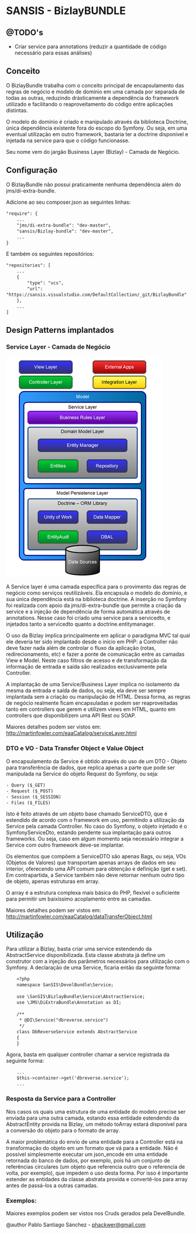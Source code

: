 # SANSIS - BizlayBUNDLE

## @TODO's

- Criar service para annotations (reduzir a quantidade de código necessário para essas análises)

## Conceito

O BizlayBundle trabalha com o conceito principal de encapsulamento das regras de negócio e modelo de domínio
em uma camada por separada de todas as outras, reduzindo drásticamente a dependência do framework utilizado e
facilitando o reaproveitamento do código entre aplicações distintas.

O modelo do domínio é criado e manipulado através da biblioteca Doctrine, única dependência existente fora do
escopo do Symfony. Ou seja, em uma eventual utilização em outro framework, bastaria ter a doctrine disponível
e injetada na service para que o código funcionasse.

Seu nome vem do jargão Business Layer (Bizlay) - Camada de Negócio.

## Configuração

O BizlayBundle não possui praticamente nenhuma dependência além do jms/di-extra-bundle.

Adicione ao seu composer.json as seguintes linhas:

    "require": {
        ...
        "jms/di-extra-bundle": "dev-master",
        "sansis/Bizlay-bundle": "dev-master",
        ...
    }

E também os seguintes repositórios:

    "repositories": [
        ...
        {
            "type": "vcs",
            "url": "https://sansis.visualstudio.com/DefaultCollection/_git/BizlayBundle"
        },
        ...
    ]

## Design Patterns implantados

### Service Layer - Camada de Negócio

![image](BizlayMVC.png)

A Service layer é uma camada específica para o provimento das regras de negócio como serviços reutilizáveis.
Ela encapsula o modelo do domínio, e sua única dependência está na biblioteca doctrine. A inserção no Symfony
foi realizada com apoio da jms/di-extra-bundle que permite a criação da service e a injeção de dependência de
forma automática através de annotations. Nesse caso foi criado uma service para a servicedto, e injetados
tanto a servicedto quanto a doctrine.entitymanager.

O uso da Bizlay implica principalmente em aplicar o paradigma MVC tal qual ele deveria ter sido implantado desde o
início em PHP: a Controller não deve fazer nada além de controlar o fluxo da aplicação (rotas, redirecionamento, etc)
e fazer a ponte de comunicação entre as camadas View e Model. Neste caso filtros de acesso e de transformação da
informação de entrada e saída são realizados exclusivamente pela Controller.

A implantação de uma Service/Business Layer implica no isolamento da mesma da entrada e saída de dados, ou seja,
ela deve ser sempre implantada sem a criação ou manipulação de HTML. Dessa forma, as regras de negócio realmente
ficam encapsuladas e podem ser reaproveitadas tanto em controllers que gerem e utilizem views em HTML, quanto
em controllers que disponibilizem uma API Rest ou SOAP.

Maiores detalhes podem ser vistos em: http://martinfowler.com/eaaCatalog/serviceLayer.html

### DTO e VO - Data Transfer Object e Value Object

O encapsulamento da Service é obtido através do uso de um DTO - Objeto para transferência de dados, que replica
apenas a parte que pode ser manipulada na Service do objeto Request do Symfony, ou seja:

    - Query ($_GET)
    - Request ($_POST)
    - Session ($_SESSION)
    - Files ($_FILES)

Isto é feito através de um objeto base chamado ServiceDTO, que é estendido de acordo com o framework em uso,
permitindo a utilização da Service pela camada Controller. No caso do Symfony, o objeto injetado é o
SymfonyServiceDto, estando pendente sua implantação para outros frameworks. Ou seja, caso em algum momento
seja necessário integrar a Service com outro framework deve-se implantar.

Os elementos que compõem a ServiceDTO são apenas Bags, ou seja, VOs (Objetos de Valores) que transportam apenas
arrays de dados em seu interior, oferecendo uma API comum para obtenção e definição (get e set). Em contrapartida,
a Service também não deve retornar nenhum outro tipo de objeto, apenas estruturas em array.

O array é a estrutura complexa mais básica do PHP, flexível o suficiente para permitir um baixíssimo acoplamento
entre as camadas.

Maiores detalhes podem ser vistos em: http://martinfowler.com/eaaCatalog/dataTransferObject.html

## Utilização

Para utilizar a Bizlay, basta criar uma service estendendo da AbstractService disponibilizada. Esta classe
abstrata já define um construtor com a injeção dos parâmetros necessários para utilização com o Symfony.
A declaração de uma Service, ficaria então da seguinte forma:

        <?php
        namespace SanSIS\DevelBundle\Service;

        use \SanSIS\BizlayBundle\Service\AbstractService;
        use \JMS\DiExtraBundle\Annotation as DI;

        /**
         * @DI\Service("dbreverse.service")
         */
        class DbReverseService extends AbstractService
        {
        }

Agora, basta em qualquer controller chamar a service registrada da seguinte forma:

        ...
        $this->container->get('dbreverse.service');
        ...

### Resposta da  Service para a Controller

Nos casos os quais uma estrutura de uma entidade do modelo precise ser enviada para uma outra camada, estando essa
entidade estendendo da AbstractEntity provida na Bizlay, um método toArray estará disponível para a conversão
do objeto para o formato de array.

A maior problemática do envio de uma entidade para a Controller está na transformação do objeto em um formato que
vá para a entidade. Não é possível simplesmente executar um json_encode em uma entidade retornada do banco de dados,
por exemplo, pois há um conjunto de referências circulares (um objeto que referencia outro que o referencia de
volta, por exemplo), que impedem o uso desta forma. Por isso é importante estender as entidades da classe abstrata
provida e convertê-los para array antes de passá-los a outras camadas.

### Exemplos:

Maiores exemplos podem ser vistos nos Cruds gerados pela DevelBundle.

@author Pablo Santiago Sánchez - phackwer@gmail.com
